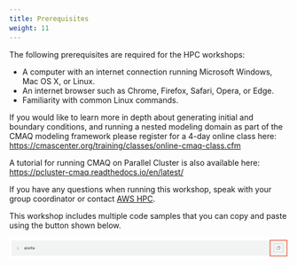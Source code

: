 ```yaml
---
title: Prerequisites
weight: 11
---
```


The following prerequisites are required for the HPC workshops:

* A computer with an internet connection running Microsoft Windows, Mac OS X, or Linux.
* An internet browser such as Chrome, Firefox, Safari, Opera, or Edge.
* Familiarity with common Linux commands.

If you would like to learn more in depth about generating initial and boundary conditions, and running a nested modeling domain as part of the CMAQ modeling framework please register for a 4-day online class here: https://cmascenter.org/training/classes/online-cmaq-class.cfm

A tutorial for running CMAQ on Parallel Cluster is also available here: https://pcluster-cmaq.readthedocs.io/en/latest/ 

If you have any questions when running this workshop, speak with your group coordinator or contact [AWS HPC](https://aws.amazon.com/hpc/).

This workshop includes multiple code samples that you can copy and paste using the button shown below.

![AWS Parallel Cluster UI URL](/static/images/0-copying.png)
